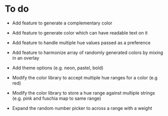 # To do

- Add feature to generate a complementary color
- Add feature to generate color which can have readable text on it
- Add feature to handle multiple hue values passed as a preference
- Add feature to harmonize array of randomly generated colors by mixing in an overlay
- Add theme options (e.g. neon, pastel, bold)

- Modify the color library to accept multiple hue ranges for a color (e.g red)
- Modify the color library to store a hue range against multiple strings (e.g. pink and fuschia map to same range)

- Expand the random number picker to across a range with a weight
